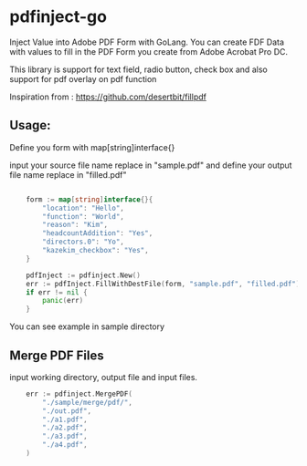 # pdfinject-go
Inject Value into Adobe PDF Form with GoLang. You can create FDF Data with values to fill in the PDF Form you create from Adobe Acrobat Pro DC. 

This library is support for text field, radio button, check box and also support for pdf overlay on pdf function 

Inspiration from : https://github.com/desertbit/fillpdf


## Usage:

Define you form with map[string]interface{}

input your source file name replace in "sample.pdf" and define your output file name replace in "filled.pdf"

```go

    form := map[string]interface{}{
		"location": "Hello",
		"function": "World",
		"reason": "Kim",
		"headcountAddition": "Yes",
		"directors.0": "Yo",
		"kazekim_checkbox": "Yes",
	}

	pdfInject := pdfinject.New()
	err := pdfInject.FillWithDestFile(form, "sample.pdf", "filled.pdf")
	if err != nil {
		panic(err)
	}

```
You can see example in sample directory

## Merge PDF Files
input working directory, output file and input files.
```go
	err := pdfinject.MergePDF(
		"./sample/merge/pdf/",
		"./out.pdf",
		"./a1.pdf",
		"./a2.pdf",
		"./a3.pdf",
		"./a4.pdf",
	)
```
